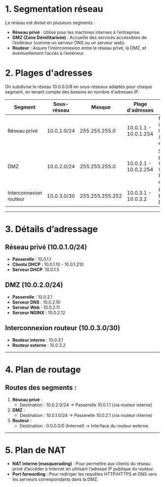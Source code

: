 # 1. **Segmentation réseau**
Le réseau est divisé en plusieurs segments :
- **Réseau privé** : Utilisé pour les machines internes à l’entreprise.
- **DMZ (Zone Démilitarisée)** : Accueille des services accessibles de l’extérieur (comme un serveur DNS ou un serveur web).
- **Routeur** : Assure l’interconnexion entre le réseau privé, la DMZ, et éventuellement l’accès à l’extérieur.

# 2. **Plages d'adresses**
On subdivise le réseau 10.0.0.0/8 en sous-réseaux adaptés pour chaque segment, en tenant compte des besoins en nombre d'adresses IP.

| **Segment**             | **Sous-réseau**    | **Masque**      | **Plage d'adresses**   | **Utilisation**                                           |
|-------------------------|--------------------|-----------------|------------------------|-----------------------------------------------------------|
| Réseau privé            | 10.0.1.0/24        | 255.255.255.0   | 10.0.1.1 - 10.0.1.254  | Machines internes de l'entreprise (clients, etc).         |
| DMZ                     | 10.0.2.0/24        | 255.255.255.0   | 10.0.2.1 - 10.0.2.254  | Services publics (DNS, WEB, NGINX etc).                   |
| Interconnexion routeur  | 10.0.3.0/30        | 255.255.255.252 | 10.0.3.1 - 10.0.3.2    | Routeur, Firewall, DHCP                                   |

---

# 3. **Détails d’adressage**
## Réseau privé (10.0.1.0/24)
- **Passerelle** : 10.0.1.1
- **Clients DHCP** : 10.0.1.10 - 10.0.1.210
- **Serveur DHCP**: 10.0.1.5

## DMZ (10.0.2.0/24)
- **Passerelle** : 10.0.2.1
- **Serveur DNS** : 10.0.2.10
- **Serveur Web** : 10.0.2.11
- **Serveur NGINX** : 10.0.2.12

## Interconnexion routeur (10.0.3.0/30)
- **Routeur interne** : 10.0.3.1
- **Routeur externe** : 10.0.3.2

---

# 4. **Plan de routage**
## Routes des segments :
1. **Réseau privé** :
   - Destination : 10.0.2.0/24 → Passerelle 10.0.1.1 (via routeur interne)
2. **DMZ** :
   - Destination : 10.0.1.0/24 → Passerelle 10.0.2.1 (via routeur interne)
3. **Routeur** :
   - Destination : 0.0.0.0/0 (Internet) → Interface du routeur externe.

---

# 5. **Plan de NAT**
- **NAT interne (masquerading)** : Pour permettre aux clients du réseau privé d’accéder à Internet en utilisant l’adresse IP publique du routeur.
- **Port forwarding** : Pour rediriger les requêtes HTTP/HTTPS et DNS vers les serveurs correspondants dans la DMZ.
